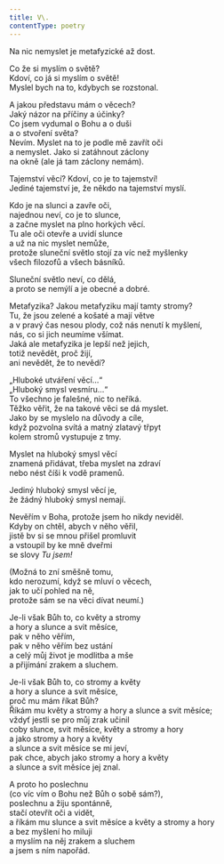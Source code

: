 ```yaml
---
title: V\.
contentType: poetry
---
```


<section>

Na nic nemyslet je metafyzické až dost.

</section>

<section>

Co že si myslím o světě?  
Kdoví, co já si myslím o světě!  
Myslel bych na to, kdybych se rozstonal.

</section>

<section>

A jakou představu mám o věcech?  
Jaký názor na příčiny a účinky?  
Co jsem vydumal o Bohu a o duši  
a o stvoření světa?  
Nevím. Myslet na to je podle mě zavřít oči  
a nemyslet. Jako si zatáhnout záclony  
na okně (ale já tam záclony nemám).

</section>

<section>

Tajemství věcí? Kdoví, co je to tajemství!  
Jediné tajemství je, že někdo na tajemství myslí.

</section>

<section>

Kdo je na slunci a zavře oči,  
najednou neví, co je to slunce,  
a začne myslet na plno horkých věcí.  
Tu ale oči otevře a uvidí slunce  
a už na nic myslet nemůže,  
protože sluneční světlo stojí za víc než myšlenky  
všech filozofů a všech básníků.

</section>

<section>

Sluneční světlo neví, co dělá,  
a proto se nemýlí a je obecné a dobré.

</section>

<section>

Metafyzika? Jakou metafyziku mají tamty stromy?  
Tu, že jsou zelené a košaté a mají větve  
a v pravý čas nesou plody, což nás nenutí k myšlení,  
nás, co si jich neumíme všímat.  
Jaká ale metafyzika je lepší než jejich,  
totiž nevědět, proč žijí,  
ani nevědět, že to nevědí?

</section>

<section>

„Hluboké utváření věcí…“  
„Hluboký smysl vesmíru…“  
To všechno je falešné, nic to neříká.  
Těžko věřit, že na takové věci se dá myslet.  
Jako by se myslelo na důvody a cíle,  
když pozvolna svítá a matný zlatavý třpyt  
kolem stromů vystupuje z tmy.

</section>

<section>

Myslet na hluboký smysl věcí  
znamená přidávat, třeba myslet na zdraví  
nebo nést číši k vodě pramenů.

</section>

<section>

Jediný hluboký smysl věcí je,  
že žádný hluboký smysl nemají.

</section>

<section>

Nevěřím v Boha, protože jsem ho nikdy neviděl.  
Kdyby on chtěl, abych v něho věřil,  
jistě bv si se mnou přišel promluvit  
a vstoupil by ke mně dveřmi  
se slovy _Tu jsem!_

</section>

<section>

(Možná to zní směšně tomu,  
kdo nerozumí, když se mluví o věcech,  
jak to učí pohled na ně,  
protože sám se na věci dívat neumí.)

</section>

<section>

Je-li však Bůh to, co květy a stromy  
a hory a slunce a svit měsíce,  
pak v něho věřím,  
pak v něho věřím bez ustání  
a celý můj život je modlitba a mše  
a přijímání zrakem a sluchem.

</section>

<section>

Je-li však Bůh to, co stromy a květy  
a hory a slunce a svit měsíce,  
proč mu mám říkat Bůh?  
Říkám mu květy a stromy a hory a slunce a svit měsíce;  
vždyť jestli se pro můj zrak učinil  
coby slunce, svit měsíce, květy a stromy a hory  
a jako stromy a hory a květy  
a slunce a svit měsíce se mi jeví,  
pak chce, abych jako stromy a hory a květy  
a slunce a svit měsíce jej znal.

</section>

<section>

A proto ho poslechnu  
(co víc vím o Bohu než Bůh o sobě sám?),  
poslechnu a žiju spontánně,  
stačí otevřít oči a vidět,  
a říkám mu slunce a svit měsíce a květy a stromy a hory  
a bez myšlení ho miluji  
a myslím na něj zrakem a sluchem  
a jsem s ním napořád.

</section>
